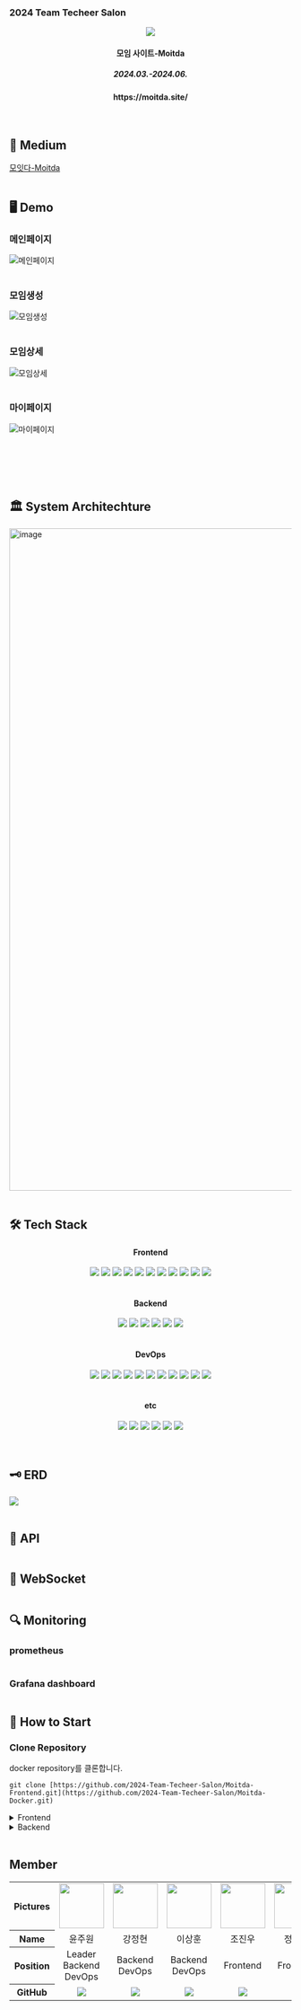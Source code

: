 <h3>2024 Team Techeer Salon</h3>
<div align=center>
<img src="https://i.ibb.co/HqnmmSJ/2024-06-11-10-25-51.png"/>
<h4>모임 사이트-Moitda</h4>
<h5>2024.03.-2024.06.</h5>
<h4>https://moitda.site/</h4>
</div>
<br />

<h2>📄 Medium</h2>

[모잇다-Moitda]()
<br />
<br />

<h2>🖥️ Demo</h2>
<h3>메인페이지</h3>

![메인페이지](https://)
<br />
<br />

<h3>모임생성</h3>

![모임생성](https://)
<br />
<br />

<h3>모임상세</h3>

![모임상세](https://)
<br />
<br />

<h3>마이페이지</h3>

![마이페이지](https://)
<br />
<br />
<br />
<br />
<br />
<br />

<h2>🏛️ System Architechture</h2>
<img width="1180" alt="image" src="https://github.com/2024-Team-Techeer-Salon/.github/assets/133188752/062b2e70-bc07-4c7a-a00d-8bbf868b06c8">

<br />
<br />

<h2>🛠️ Tech Stack</h2>
<div align=center>
<h4>Frontend</h4>
<img src="https://img.shields.io/badge/Yarn-2C8EBB?style=for-the-badge&logo=yarn&logoColor=white">
<img src="https://img.shields.io/badge/Next.js-000000?style=for-the-badge&logo=next.js&logoColor=white">
<img src="https://img.shields.io/badge/TypeScript-3178C6?style=for-the-badge&logo=typescript&logoColor=white">
<img src="https://img.shields.io/badge/Tailwind_CSS-38B2AC?style=for-the-badge&logo=tailwind-css&logoColor=white">
<img src="https://img.shields.io/badge/Prettier-F7B93E?style=for-the-badge&logo=prettier&logoColor=white">
<img src="https://img.shields.io/badge/ESLint-4B32C3?style=for-the-badge&logo=eslint&logoColor=white">
<img src="https://img.shields.io/badge/Daisy_UI-4992d7?style=for-the-badge&logo=daisyui&logoColor=white">
<img src="https://img.shields.io/badge/MUI-007FFF?style=for-the-badge&logo=mui&logoColor=white">
<img src="https://img.shields.io/badge/React_Query-FF4154?style=for-the-badge&logo=reactquery&logoColor=white">
<img src="https://img.shields.io/badge/Redux_Toolkit-764ABC?style=for-the-badge&logo=redux&logoColor=white">
<img src="https://img.shields.io/badge/React_Hook_Form-EC5990?style=for-the-badge&logo=reacthookform&logoColor=white">

<br />
<br />
<h4>Backend</h4>
<img src="https://img.shields.io/badge/spring_boot-6DB33F?style=for-the-badge&logo=springboot&logoColor=white"/>
<img src="https://img.shields.io/badge/spring_security-6DB33F?style=for-the-badge&logo=springsecurity&logoColor=white">
<img src="https://img.shields.io/badge/Json_Web_Tokens-000000?style=for-the-badge&logo=jsonwebtokens&logoColor=white">
<img src="https://img.shields.io/badge/MySQL-4479A1?style=for-the-badge&logo=mysql&logoColor=white">
<img src="https://img.shields.io/badge/redis-FF4438?style=for-the-badge&logo=redis&logoColor=white">
<img src="https://img.shields.io/badge/Junit5-25A162?style=for-the-badge&logo=junit5&logoColor=white">


<br />
<br />
<h4>DevOps</h4>
<img src="https://img.shields.io/badge/Nginx-009639?style=for-the-badge&logo=nginx&logoColor=white">
<img src="https://img.shields.io/badge/Amazon EC2-FF9900?style=for-the-badge&logo=Amazon EC2&logoColor=white"/>
<img src="https://img.shields.io/badge/Amazon RDS-527FFF?style=for-the-badge&logo=amazonrds&logoColor=white"/>
<img src="https://img.shields.io/badge/AWS_S3-569A31?style=for-the-badge&logo=amazons3&logoColor=white">
<img src="https://img.shields.io/badge/Docker-2496ED?style=for-the-badge&logo=docker&logoColor=white">
<img src="https://img.shields.io/badge/Grafana-F46800?style=for-the-badge&logo=grafana&logoColor=white">
<img src="https://img.shields.io/badge/Prometheus-E6522C?style=for-the-badge&logo=prometheus&logoColor=white">
<img src="https://img.shields.io/badge/GitHub_Actions-2088FF?style=for-the-badge&logo=github-actions&logoColor=white">
<img src="https://img.shields.io/badge/ElasticSearch-005571?style=for-the-badge&logo=elasticsearch&logoColor=white">
<img src="https://img.shields.io/badge/Kibana-005571?style=for-the-badge&logo=kibana&logoColor=white">
<img src="https://img.shields.io/badge/Logstash-005571?style=for-the-badge&logo=logstash&logoColor=white">
<br />
<br />
<h4>etc</h4>
<img src="https://img.shields.io/badge/GitHub-181717?style=for-the-badge&logo=github&logoColor=white">
<img src="https://img.shields.io/badge/Slack-4A154B?style=for-the-badge&logo=slack&logoColor=white">
<img src="https://img.shields.io/badge/Notion-000000?style=for-the-badge&logo=notion&logoColor=white">
<img src="https://img.shields.io/badge/Figma-F24E1E?style=for-the-badge&logo=figma&logoColor=white">
<img src="https://img.shields.io/badge/Postman-FF6C37?style=for-the-badge&logo=postman&logoColor=white">
<img src="https://img.shields.io/badge/Swagger-85EA2D?style=for-the-badge&logo=swagger&logoColor=white">
<br />
<br />
</div>

<br />

<h2>🗝️ ERD</h2>
<img src="https://ifh.cc/g/s59gT5.jpg"/>
<br />
<br />
<h2>📁 API</h2>
<img src=""/>
<br />
<h2>💬 WebSocket</h2>
<img src=""/>
<br />
<h2>🔍 Monitoring</h2>
<h3>prometheus</h3>
<img src=""/>
<h3>Grafana dashboard</h3>
<img src=""/>
<br />
<h2>📓 How to Start</h2>

### Clone Repository
  docker repository를 클론합니다.

    git clone [https://github.com/2024-Team-Techeer-Salon/Moitda-Frontend.git](https://github.com/2024-Team-Techeer-Salon/Moitda-Docker.git)
    
  
<details>
  <summary>Frontend</summary>
  
  ### Install Packages
패키지 설치를 합니다.

      yarn install

  ### Add Environment Files
  환경 파일을 생성해 줍니다.

  #### .env
  
    # kakao map API KEY
    NEXT_PUBLIC_KAKAO_SDK_URL=
            
    # kakao REST API KEY
    NEXT_PUBLIC_KAKAO_REST_API_KEY=
            
    # URL FOR DEVELOPMENT
    NEXT_PUBLIC_BASE_URL=http://localhost:8080

  ### Getting Started
  마지막으로 개발 서버를 열어줍니다.
  
      yarn dev

  ### See Result
  http://localhost:3000 에 접속하여 결과물을 조회합니다.

</details>


<details>
  <summary>Backend</summary>

  ### Install Packages
  설치 가이드 라인(혹시 몰라서 냅둠)


  ### Add Environment Files(.env)
  두 번째로 ./Moitda-Backend 하위에 환경 파일을 생성해 줍니다.

      MYSQL_USER=
      MYSQL_PASSWORD=

      STACK_VERSION=7.10.2

      NAVER_CLIENT_ID==
      NAVER_CLIENT_SECRET==
      NAVER_AUTHENTICATION_METHOD=client_secret_post
      NAVER_REDIRECT_URI=http://localhost:8080/login/oauth2/code/naver
      NAVER_AUTHORIZATION_URL=https://nid.naver.com/oauth2.0/authorize
      NAVER_TOKEN_URL=https://nid.naver.com/oauth2.0/token
      NAVER_USER_INFO_URL=https://openapi.naver.com/v1/nid/me
      NAVER_NAME_ATTRIBUTE=response
      
      KAKAO_CLIENT_ID==
      KAKAO_CLIENT_SECRET==
      KAKAO_AUTHENTICATION_METHOD=client_secret_post
      KAKAO_REDIRECT_URI=http://localhost:8080/login/oauth2/code/kakao
      KAKAO_AUTHORIZATION_URL=https://kauth.kakao.com/oauth/authorize
      KAKAO_TOKEN_URL=https://kauth.kakao.com/oauth/token
      KAKAO_USER_INFO_URL=https://kapi.kakao.com/v2/user/me
      KAKAO_NAME_ATTRIBUTE=
      
      GOOGLE_CLIENT_ID=
      GOOGLE_CLIENT_SECRET=
      GOOGLE_REDIRECT_URI=http://localhost:8080/login/oauth2/code/google
      
      JWT_SECRET_KEY=
      
      AWS_ACCESS_KEY=
      AWS_SECRET_KEY=
      
      AWS_S3_BUCKET_NAME=
      AWS_S3_REGION=
      AWS_S3_BASE_PROFILE_IMAGE_URL=
      AWS_S3_BASE_BANNER_IMAGE_URL=
      
      LOGGING_PATH=
            

    
</details>
<br /> 
<!-- <h2>📂 Directory Structure</h2>

<br />
<br /> -->
<h2>Member</h2>

<table width="1000">
    <thead>
    </thead>
    <tbody>
    <tr>
        <th>Pictures</th>
         <td width="100" align="center">
            <a href="https://github.com/2024-Team-Techeer-Salon/.github/assets/75378429/c9fd95b5-e676-400c-ab75-75b66bd30a16">
                <img src="https://github.com/2024-Team-Techeer-Salon/.github/assets/75378429/c9fd95b5-e676-400c-ab75-75b66bd30a16" width="80" height="80">
            </a>
        </td>
        <td width="100" align="center">
            <a href="https://github.com/Jeonghyeon178">
                <img src="https://github.com/2024-Team-Techeer-Salon/.github/assets/75378429/eb3564a1-9f01-4fa9-8a43-ff44f97c58b4" width="80" height="80">
            </a>
        </td>
        <td width="100" align="center">
            <a href="https://github.com/lsh1215">
                <img src="https://github.com/2024-Team-Techeer-Salon/.github/assets/75378429/ef544592-e67f-4567-9639-b93bc0a138af" width="80" height="80">
            </a>
        </td>
        <td width="100" align="center">
            <a href="https://github.com/jinoo0306">
                <img src="https://github.com/2024-Team-Techeer-Salon/.github/assets/133188752/9ddb363e-29a0-44f8-9731-f04e76e6fd34" width="80" height="80">
            </a>
        </td>
        <td width="100" align="center">
            <a href="https://github.com/jung2941">
                <img src="https://github.com/2024-Team-Techeer-Salon/.github/assets/75378429/262452e5-e421-4ca2-8cc3-dc3b818ec460" width="80" height="80">
            </a>
        </td>
        <td width="100" align="center">
            <a href="https://github.com/Ahnnakyung">
                <img src="https://github.com/2024-Team-Techeer-Salon/.github/assets/75378429/198d76c0-194d-47c3-aa12-c099478bb33a" width="80" height="80">
            </a>
        </td>
    </tr>
    <tr>
        <th>Name</th>
        <td width="100" align="center">윤주원</td>
        <td width="100" align="center">강정현</td>
        <td width="100" align="center">이상훈</td>
        <td width="100" align="center">조진우</td>
        <td width="100" align="center">정유진</td>
        <td width="100" align="center">안나경</td>
    </tr>
    <tr>
        <th>Position</th>
        <td width="10" align="center">
            Leader<br>
            Backend<br>
            DevOps<br>
        </td>
        <td width="100" align="center">
            Backend<br>
            DevOps<br>
        </td>
        <td width="100" align="center">
            Backend<br>
            DevOps<br>
        </td>
        <td width="100" align="center">
            Frontend<br>
        </td>
        <td width="100" align="center">
            Frontend<br>
        </td>
        <td width="100" align="center">
            Frontend<br>
        </td>
    </tr>
    <tr>
        <th>GitHub</th>
        <td width="100" align="center">
            <a href="https://github.com/dleogh476">
                <img src="http://img.shields.io/badge/dleogh476-green?style=social&logo=github"/>
            </a>
        </td>
        <td width="100" align="center">
            <a href="https://github.com/Jeonghyeon178">
                <img src="http://img.shields.io/badge/Jeonghyeon178-green?style=social&logo=github"/>
            </a>
        </td>
        <td width="100" align="center">
            <a href="https://github.com/lsh1215">
                <img src="http://img.shields.io/badge/lsh1215-green?style=social&logo=github"/>
            </a>
        </td>
        <td width="100" align="center">
            <a href="https://github.com/jinoo0306">
                <img src="http://img.shields.io/badge/jinoo0306-green?style=social&logo=github"/>
            </a>
        </td>
        <td width="100" align="center">
            <a href="https://github.com/jung2941">
                <img src="http://img.shields.io/badge/jung2941-green?style=social&logo=github"/>
            </a>
        </td>
        <td width="100" align="center">
            <a href="ttps://github.com/Ahnnakyung">
                <img src="http://img.shields.io/badge/Ahnnakyung-green?style=social&logo=github"/>
            </a>
        </td>
     </tr>
    </tbody>
</table>



<br />
<br />
